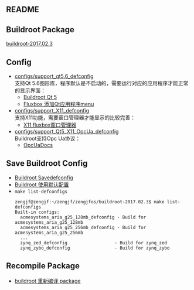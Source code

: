 ## README

## Buildroot Package

[buildroot-2017.02.3](buildroot-2017.02.3.tar.bz2)

## Config

* [configs/support_qt5.6_defconfig](configs/support_qt5.6_defconfig)  
  支持Qt 5.6图形库，程序默认是不启动的，需要运行对应的应用程序才能正常的显示界面：
  * [Buildroot Qt 5](http://www.cnblogs.com/zengjfgit/p/7890083.html)
  * [Fluxbox 添加Qt应用程序menu](http://www.cnblogs.com/zengjfgit/p/7910807.html)
* [configs/support_X11_defconfig](configs/support_X11_defconfig)  
  支持X11功能，需要窗口管理器才能显示的比较完善：
  * [X11 fluxbox窗口管理器](http://www.cnblogs.com/zengjfgit/p/7908986.html)
* [configs/support_Qt5_X11_OpcUa_defconfig](configs/support_Qt5_X11_OpcUa_defconfig)  
  Buildroot支持Opc Ua协议：
  * [OpcUaDocs](https://github.com/ZengjfOS/OpcUaDocs)

## Save Buildroot Config

* [Buildroot Savedefconfig](http://www.cnblogs.com/zengjfgit/p/8251499.html)
* [Buildroot 使用默认配置](http://www.cnblogs.com/zengjfgit/p/7461963.html)
* `make list-defconfigs`
  ```
  zengjf@zengjf:~/zengjf/zengjfos/buildroot-2017.02.3$ make list-defconfigs
  Built-in configs:
    acmesystems_aria_g25_128mb_defconfig - Build for acmesystems_aria_g25_128mb
    acmesystems_aria_g25_256mb_defconfig - Build for acmesystems_aria_g25_256mb
    ...
    zynq_zed_defconfig                  - Build for zynq_zed
    zynq_zybo_defconfig                 - Build for zynq_zybo
  ```

## Recompile Package

* [buildroot 重新编译 package](http://www.cnblogs.com/zengjfgit/p/6290719.html)
